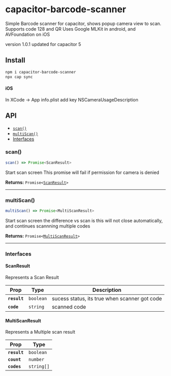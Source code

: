 # capacitor-barcode-scanner

Simple Barcode scanner for capacitor, shows popup camera view to scan.
Supports code 128 and QR
Uses Google MLKit in android, and AVFoundation on iOS

version 1.0.1 updated for capacitor 5
## Install

```bash
npm i capacitor-barcode-scanner
npx cap sync
```
#### iOS
In XCode -> App info.plist add key NSCameraUsageDescription

## API

<docgen-index>

* [`scan()`](#scan)
* [`multiScan()`](#multiscan)
* [Interfaces](#interfaces)

</docgen-index>

<docgen-api>
<!--Update the source file JSDoc comments and rerun docgen to update the docs below-->

### scan()

```typescript
scan() => Promise<ScanResult>
```

Start scan screen
This promise will fail if permission for camera is denied

**Returns:** <code>Promise&lt;<a href="#scanresult">ScanResult</a>&gt;</code>

--------------------


### multiScan()

```typescript
multiScan() => Promise<MultiScanResult>
```

Start scan screen
the difference vs scan is this will not close automatically, and continues scannning multiple codes

**Returns:** <code>Promise&lt;<a href="#multiscanresult">MultiScanResult</a>&gt;</code>

--------------------


### Interfaces


#### ScanResult

Represents a Scan Result

| Prop         | Type                 | Description                                   |
| ------------ | -------------------- | --------------------------------------------- |
| **`result`** | <code>boolean</code> | sucess status, its true when scanner got code |
| **`code`**   | <code>string</code>  | scanned code                                  |


#### MultiScanResult

Represents a Multiple scan result

| Prop         | Type                  |
| ------------ | --------------------- |
| **`result`** | <code>boolean</code>  |
| **`count`**  | <code>number</code>   |
| **`codes`**  | <code>string[]</code> |

</docgen-api>
